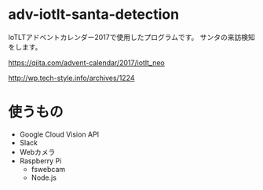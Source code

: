 # adv-iotlt-santa-detection
IoTLTアドベントカレンダー2017で使用したプログラムです。
サンタの来訪検知をします。

https://qiita.com/advent-calendar/2017/iotlt_neo

http://wp.tech-style.info/archives/1224

# 使うもの
- Google Cloud Vision API
- Slack
- Webカメラ
- Raspberry Pi
  - fswebcam
  - Node.js
